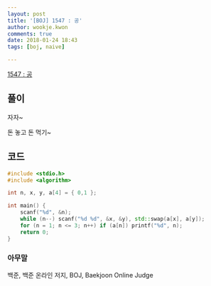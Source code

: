 ```yaml
---
layout: post
title: '[BOJ] 1547 : 공'
author: wookje.kwon
comments: true
date: 2018-01-24 18:43
tags: [boj, naive]

---
```


[1547 : 공](https://www.acmicpc.net/problem/1547)

## 풀이

자자~

돈 놓고 돈 먹기~

## 코드

```cpp
#include <stdio.h>
#include <algorithm>

int n, x, y, a[4] = { 0,1 };

int main() {
	scanf("%d", &n);
	while (n--) scanf("%d %d", &x, &y), std::swap(a[x], a[y]);
	for (n = 1; n <= 3; n++) if (a[n]) printf("%d", n);
	return 0;
}
```

### 아무말  
백준, 백준 온라인 저지, BOJ, Baekjoon Online Judge
